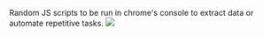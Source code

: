 Random JS scripts to be run in chrome's console to extract data or automate repetitive tasks.
![](https://github.com/lazy-scripts/lazy-cat.gif)
